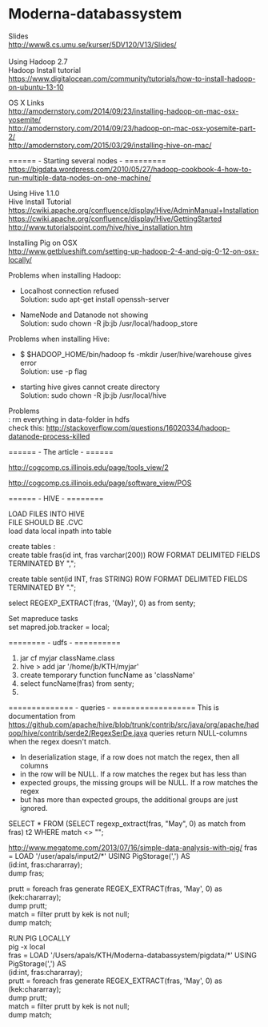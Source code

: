 # Moderna-databassystem
Slides<br/>
http://www8.cs.umu.se/kurser/5DV120/V13/Slides/<br/>
<br/>
Using Hadoop 2.7<br/>
Hadoop Install tutorial <br/>
https://www.digitalocean.com/community/tutorials/how-to-install-hadoop-on-ubuntu-13-10<br/>

OS X Links</br>
http://amodernstory.com/2014/09/23/installing-hadoop-on-mac-osx-yosemite/ </br>
http://amodernstory.com/2014/09/23/hadoop-on-mac-osx-yosemite-part-2/ </br>
http://amodernstory.com/2015/03/29/installing-hive-on-mac/ </br>

====== - Starting several nodes - =========
https://bigdata.wordpress.com/2010/05/27/hadoop-cookbook-4-how-to-run-multiple-data-nodes-on-one-machine/  </br>



Using Hive 1.1.0<br/>
Hive Install Tutorial<br/>
https://cwiki.apache.org/confluence/display/Hive/AdminManual+Installation<br/>
https://cwiki.apache.org/confluence/display/Hive/GettingStarted<br/>
http://www.tutorialspoint.com/hive/hive_installation.htm<br/>

Installing Pig on OSX</br>
http://www.getblueshift.com/setting-up-hadoop-2-4-and-pig-0-12-on-osx-locally/




Problems when installing Hadoop:<br/>
* Localhost connection refused<br/>
Solution: sudo apt-get install openssh-server

* NameNode and Datanode not showing<br/>
Solution: sudo chown -R jb:jb /usr/local/hadoop_store

Problems when installing Hive: <br/>
* $ $HADOOP_HOME/bin/hadoop fs -mkdir /user/hive/warehouse gives error<br/>
Solution: use -p flag<br/>

* starting hive gives cannot create directory<br/>
Solution: sudo chown -R jb:jb /usr/local/hive<br/>

Problems </br>:
rm everything in data-folder in hdfs</br>
check this: http://stackoverflow.com/questions/16020334/hadoop-datanode-process-killed</br>

====== - The article - ======

http://cogcomp.cs.illinois.edu/page/tools_view/2 </br>

http://cogcomp.cs.illinois.edu/page/software_view/POS </br>



====== - HIVE - ========

LOAD FILES INTO HIVE </br>
FILE SHOULD BE .CVC </br>
load data local inpath <path> into table <name>  </br>

create tables : <br/>
create table fras(id int, fras varchar(200)) ROW FORMAT DELIMITED FIELDS TERMINATED BY ","; <br/>

create table sent(id INT, fras STRING) ROW FORMAT DELIMITED FIELDS TERMINATED BY ".";  </br>

select REGEXP_EXTRACT(fras, '(May)', 0) as from senty; </br>

Set mapreduce tasks </br>
set mapred.job.tracker = local; </br> 



======== - udfs - ==========

1. jar cf myjar className.class </br>
2. hive > add jar '/home/jb/KTH/myjar' </br>
3. create temporary function funcName as 'className' </br>
4. select funcName(fras) from senty; </br>
5. 


============== - queries - ==================
This is documentation from https://github.com/apache/hive/blob/trunk/contrib/src/java/org/apache/hadoop/hive/contrib/serde2/RegexSerDe.java
queries return NULL-columns when the regex doesn't match.

 * In deserialization stage, if a row does not match the regex, then all columns
 * in the row will be NULL. If a row matches the regex but has less than
 * expected groups, the missing groups will be NULL. If a row matches the regex
 * but has more than expected groups, the additional groups are just ignored.

SELECT * FROM (SELECT regexp_extract(fras, "May", 0) as match from fras) t2 WHERE match <> "";






http://www.megatome.com/2013/07/16/simple-data-analysis-with-pig/
fras = LOAD '/user/apals/input2/*' USING PigStorage(',') AS <br/>
    (id:int, fras:chararray); </br>
dump fras;</br>

prutt = foreach fras generate REGEX_EXTRACT(fras, 'May', 0) as (kek:chararray);</br>
dump prutt;</br>
match = filter prutt by kek is not null;</br>
dump match;</br>

RUN PIG LOCALLY </br>
pig -x local </br>
fras = LOAD '/Users/apals/KTH/Moderna-databassystem/pigdata/*' USING PigStorage(',') AS </br>
    (id:int, fras:chararray); </br>
    prutt = foreach fras generate REGEX_EXTRACT(fras, 'May', 0) as (kek:chararray);</br>
dump prutt;</br>
match = filter prutt by kek is not null;</br>
dump match;</br>
